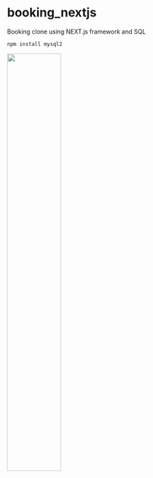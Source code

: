 # booking_nextjs
Booking clone using NEXT.js framework and SQL

```bash
npm install mysql2
```
[<img src="https://i.ytimg.com/vi/Hc79sDi3f0U/maxresdefault.jpg" width="50%">](https://www.youtube.com/watch?v=susILLZVAYs "Now in Android: 55")
